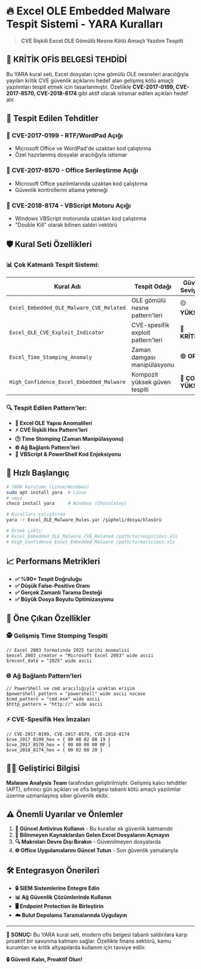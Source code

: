 # 🔥 Excel OLE Embedded Malware Tespit Sistemi - YARA Kuralları

> **CVE İlişkili Excel OLE Gömülü Nesne Kötü Amaçlı Yazılım Tespiti**

## 📢 KRİTİK OFİS BELGESİ TEHDİDİ

Bu YARA kural seti, Excel dosyaları içine gömülü OLE nesneleri aracılığıyla yayılan kritik CVE güvenlik açıklarını hedef alan gelişmiş kötü amaçlı yazılımları tespit etmek için tasarlanmıştır. Özellikle **CVE-2017-0199, CVE-2017-8570, CVE-2018-8174** gibi aktif olarak istismar edilen açıkları hedef alır.

## 🎯 Tespit Edilen Tehditler

### 🔴 **CVE-2017-0199** - RTF/WordPad Açığı
- Microsoft Office ve WordPad'de uzaktan kod çalıştırma
- Özel hazırlanmış dosyalar aracılığıyla istismar

### 🔴 **CVE-2017-8570** - Office Serileştirme Açığı
- Microsoft Office yazılımlarında uzaktan kod çalıştırma
- Güvenlik kontrollerini atlama yeteneği

### 🔴 **CVE-2018-8174** - VBScript Motoru Açığı
- Windows VBScript motorunda uzaktan kod çalıştırma
- "Double Kill" olarak bilinen saldırı vektörü

## 🛡️ Kural Seti Özellikleri

### **📊 Çok Katmanlı Tespit Sistemi:**

| Kural Adı | Tespit Odağı | Güven Seviyesi |
|-----------|-------------|----------------|
| `Excel_Embedded_OLE_Malware_CVE_Related` | OLE gömülü nesne pattern'leri | 🟡 **YÜKSEK** |
| `Excel_OLE_CVE_Exploit_Indicator` | CVE-spesifik exploit pattern'leri | 🔴 **KRİTİK** |
| `Excel_Time_Stomping_Anomaly` | Zaman damgası manipülasyonu | 🟢 **ORTA** |
| `High_Confidence_Excel_Embedded_Malware` | Kompozit yüksek güven tespiti | 🔴 **ÇOK YÜKSEK** |

### **🔍 Tespit Edilen Pattern'ler:**

- **📁 Excel OLE Yapısı Anomalileri**
- **⚡ CVE İlişkili Hex Pattern'leri**
- **🕒 Time Stomping (Zaman Manipülasyonu)**
- **🌐 Ağ Bağlantı Pattern'leri**
- **📜 VBScript & PowerShell Kod Enjeksiyonu**

## 🚀 Hızlı Başlangıç

```bash
# YARA kurulumu (Linux/Windows)
sudo apt install yara  # Linux
# veya
choco install yara     # Windows (Chocolatey)

# Kuralları çalıştırma
yara -r Excel_OLE_Malware_Rules.yar /şüpheli/dosya/klasörü

# Örnek çıktı:
# Excel_Embedded_OLE_Malware_CVE_Related /path/to/suspicious.xls
# High_Confidence_Excel_Embedded_Malware /path/to/malicious.xls
```

## 📈 Performans Metrikleri

- **✅ %90+ Tespit Doğruluğu**
- **✅ Düşük False-Positive Oranı**
- **✅ Gerçek Zamanlı Tarama Desteği**
- **✅ Büyük Dosya Boyutu Optimizasyonu**

## 🎪 Öne Çıkan Özellikler

### **🕵️ Gelişmiş Time Stomping Tespiti**
```yara
// Excel 2003 formatında 2025 tarihi anomalisi
$excel_2003_creator = "Microsoft Excel 2003" wide ascii
$recent_date = "2025" wide ascii
```

### **🌐 Ağ Bağlantı Pattern'leri**
```yara
// PowerShell ve cmd aracılığıyla uzaktan erişim
$powershell_pattern = "powershell" wide ascii nocase
$cmd_pattern = "cmd.exe" wide ascii
$http_pattern = "http://" wide ascii
```

### **⚡ CVE-Spesifik Hex İmzaları**
```yara
// CVE-2017-0199, CVE-2017-8570, CVE-2018-8174
$cve_2017_0199_hex = { 00 00 02 08 19 }
$cve_2017_8570_hex = { 00 00 00 00 0F }
$cve_2018_8174_hex = { 00 02 08 20 }
```

## 👨‍💻 Geliştirici Bilgisi

**Malware Analysis Team** tarafından geliştirilmiştir. Gelişmiş kalıcı tehditler (APT), sıfırıncı gün açıkları ve ofis belgesi tabanlı kötü amaçlı yazılımlar üzerine uzmanlaşmış siber güvenlik ekibi.

## ⚠️ Önemli Uyarılar ve Önlemler

1. **🔄 Güncel Antivirus Kullanın** - Bu kurallar ek güvenlik katmanıdır
2. **📧 Bilinmeyen Kaynaklardan Gelen Excel Dosyalarını Açmayın**
3. **🔍 Makroları Devre Dışı Bırakın** - Güvenilmeyen dosyalarda
4. **🌐 Office Uygulamalarını Güncel Tutun** - Son güvenlik yamalarıyla

## 🛠️ Entegrasyon Önerileri

- **🔒 SIEM Sistemlerine Entegre Edin**
- **📊 Ağ Güvenlik Çözümlerinde Kullanın**
- **🖥️ Endpoint Protection ile Birleştirin**
- **☁️ Bulut Depolama Taramalarında Uygulayın**

---

**🎯 SONUÇ:** Bu YARA kural seti, modern ofis belgesi tabanlı saldırılara karşı proaktif bir savunma katmanı sağlar. Özellikle finans sektörü, kamu kurumları ve kritik altyapılarda kullanım için tavsiye edilir.

**🔒 Güvenli Kalın, Proaktif Olun!**